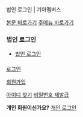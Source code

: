 법인 로그인 | 기아멤버스










 



[본문 바로가기](#content)
[주메뉴 바로가기](#gnb)

### 법인 로그인

* [법인 로그인](#)

#### 

[로그인](javascript:checkLogin(document.loginForm);)

[회원가입](https://members.kia.com/kr/view/qmbr/mbr_ent/qmbr_mbr_ent_join_corp.do)

[아이디 찾기](https://members.kia.com/kr/view/qlgi/srch_id/qlgi_srch_id_csmr_no.do)
[비밀번호 재발급](https://members.kia.com/kr/view/qlgi/srch_pw/qlgi_srch_pw_csmr_no.do)

**개인 회원이신가요?**
[개인 로그인](javascript:goSignin();)
